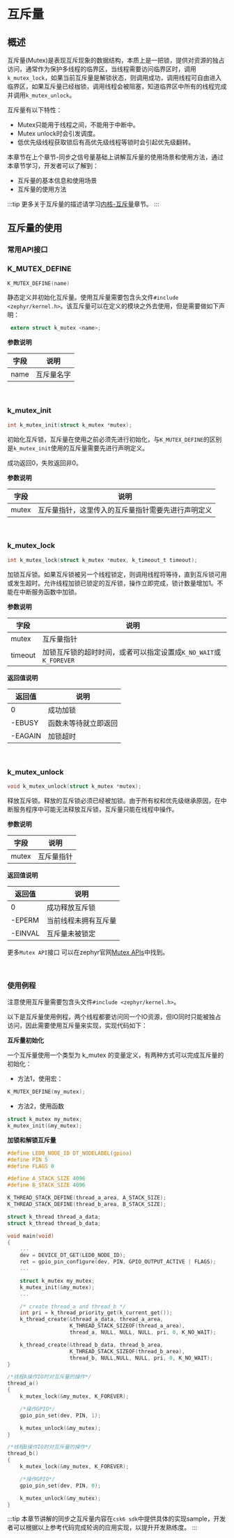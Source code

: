 # 互斥量
## 概述

互斥量(Mutex)是表现互斥现象的数据结构，本质上是一把锁，提供对资源的独占访问，通常作为保护多线程的临界区，当线程需要访问临界区时，调用`k_mutex_lock`，如果当前互斥量是解锁状态，则调用成功，调用线程可自由进入临界区，如果互斥量已经枷锁，调用线程会被阻塞，知道临界区中所有的线程完成并调用`k_mutex_unlock`。

互斥量有以下特性：
- Mutex只能用于线程之间，不能用于中断中。
- Mutex unlock时会引发调度。
- 低优先级线程获取锁后有高优先级线程等锁时会引起优先级翻转。

本章节在上个章节-同步之信号量基础上讲解互斥量的使用场景和使用方法，通过本章节学习，开发者可以了解到：
- 互斥量的基本信息和使用场景
- 互斥量的使用方法

:::tip
更多关于互斥量的描述请学习[内核-互斥量](../../kernel/mutexes.md)章节。
:::

## 互斥量的使用

### 常用API接口

### K_MUTEX_DEFINE

```c
K_MUTEX_DEFINE(name)
```

静态定义并初始化互斥量。使用互斥量需要包含头文件`#include <zephyr/kernel.h>`。该互斥量可以在定义的模块之外去使用，但是需要做如下声明：

```c
 extern struct k_mutex <name>;
```

**参数说明**

| 字段 | 说明       |
| ---- | ---------- |
| name | 互斥量名字 |

<br/>

### k_mutex_init

```c
int k_mutex_init(struct k_mutex *mutex);
```

初始化互斥锁，互斥量在使用之前必须先进行初始化，与`K_MUTEX_DEFINE`的区别是`k_mutex_init`使用的互斥量需要先进行声明定义。

成功返回0，失败返回非0。

**参数说明**

| 字段  | 说明                                               |
| ----- | -------------------------------------------------- |
| mutex | 互斥量指针，这里传入的互斥量指针需要先进行声明定义 |

<br/>

### k_mutex_lock

```c
int k_mutex_lock(struct k_mutex *mutex, k_timeout_t timeout);
```

加锁互斥锁。如果互斥锁被另一个线程锁定，则调用线程将等待，直到互斥锁可用或发生超时。允许线程加锁已锁定的互斥锁，操作立即完成，锁计数量增加1。不能在中断服务函数中加锁。

**参数说明**

| 字段    | 说明                                                         |
| ------- | ------------------------------------------------------------ |
| mutex   | 互斥量指针                                                   |
| timeout | 加锁互斥锁的超时时间，或者可以指定设置成`K_NO_WAIT`或`K_FOREVER` |

**返回值说明**

| 返回值  | 说明                 |
| ------- | -------------------- |
| 0       | 成功加锁            |
| -EBUSY  | 函数未等待就立即返回 |
| -EAGAIN | 加锁超时             |

<br/>

### k_mutex_unlock

```c
void k_mutex_unlock(struct k_mutex *mutex);
```

释放互斥锁。释放的互斥锁必须已经被加锁。由于所有权和优先级继承原因，在中断服务程序中可能无法释放互斥锁，互斥量只能在线程中操作。

**参数说明**

| 字段  | 说明       |
| ----- | ---------- |
| mutex | 互斥量指针 |

**返回值说明**

| 返回值  | 说明                 |
| ------- | -------------------- |
| 0       | 成功释放互斥锁             |
| -EPERM  | 当前线程未拥有互斥量 |
| -EINVAL | 互斥量未被锁定       |

更多`Mutex API`接口 可以在zephyr官网[Mutex APIs](https://docs.zephyrproject.org/latest/doxygen/html/group__mutex__apis.html)中找到。

<br/>

### 使用例程

注意使用互斥量需要包含头文件`#include <zephyr/kernel.h>`。

以下是互斥量使用例程，两个线程都要访问同一个IO资源，但IO同时只能被独占访问，因此需要使用互斥量来实现，实现代码如下：

**互斥量初始化**

一个互斥量使用一个类型为 k_mutex 的变量定义，有两种方式可以完成互斥量的初始化：

- 方法1，使用宏：
```c
K_MUTEX_DEFINE(my_mutex);
```

- 方法2，使用函数 
```c
struct k_mutex my_mutex;
k_mutex_init(&my_mutex);
```

**加锁和解锁互斥量**

```c
#define LED0_NODE_ID DT_NODELABEL(gpioa)
#define PIN	5
#define FLAGS 0

#define A_STACK_SIZE 4096
#define B_STACK_SIZE 4096

K_THREAD_STACK_DEFINE(thread_a_area, A_STACK_SIZE);
K_THREAD_STACK_DEFINE(thread_b_area, B_STACK_SIZE);

struct k_thread thread_a_data;
struct k_thread thread_b_data;

void main(void)
{
    ...
    dev = DEVICE_DT_GET(LED0_NODE_ID);
    ret = gpio_pin_configure(dev, PIN, GPIO_OUTPUT_ACTIVE | FLAGS);
    ...

    struct k_mutex my_mutex;
    k_mutex_init(&my_mutex);
    ...

    /* create thread_a and thread_b */
    int pri = k_thread_priority_get(k_current_get());
    k_thread_create(&thread_a_data, thread_a_area,
                    K_THREAD_STACK_SIZEOF(thread_a_area),
                    thread_a, NULL, NULL, NULL, pri, 0, K_NO_WAIT);

    k_thread_create(&thread_b_data, thread_b_area,
                    K_THREAD_STACK_SIZEOF(thread_b_area), 
                    thread_b, NULL,NULL, NULL, pri, 0, K_NO_WAIT);
}

/*线程A操作IO时对互斥量的操作*/
thread_a()
{
    k_mutex_lock(&my_mutex, K_FOREVER);

    /*操作GPIO*/
    gpio_pin_set(dev, PIN, 1);

    k_mutex_unlock(&my_mutex);
}

/*线程B操作IO时对互斥量的操作*/
thread_b()
{
    k_mutex_lock(&my_mutex, K_FOREVER);

    /*操作GPIO*/
    gpio_pin_set(dev, PIN, 0);

    k_mutex_unlock(&my_mutex);
}
```
:::tip 
本章节讲解的同步之互斥量内容在`csk6 sdk`中提供具体的实现sample，开发者可以根据以上参考代码完成轮询的应用实现，以提升开发熟练度。
::: 
